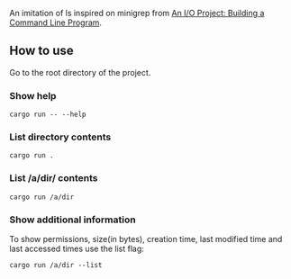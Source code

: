 An imitation of ls inspired on minigrep from [An I/O Project: Building a Command Line Program](https://doc.rust-lang.org/book/ch12-00-an-io-project.html).

## How to use

Go to the root directory of the project. 

### Show help

```
cargo run -- --help
```

### List directory contents

```
cargo run .
```

### List /a/dir/ contents

```
cargo run /a/dir
```

### Show additional information

To show permissions, size(in bytes), creation time, last modified time and last accessed times use
the list flag:

```
cargo run /a/dir --list
```